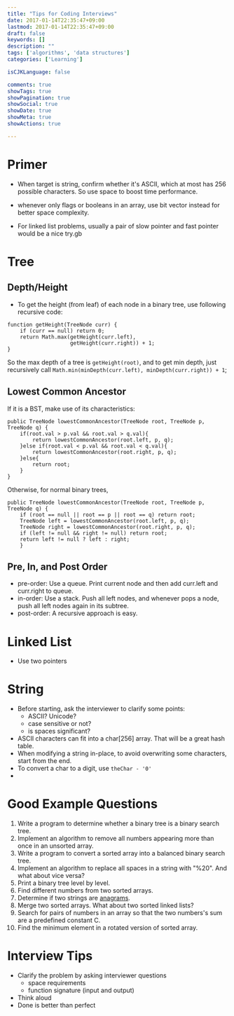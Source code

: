 ```yaml
---
title: "Tips for Coding Interviews"
date: 2017-01-14T22:35:47+09:00
lastmod: 2017-01-14T22:35:47+09:00
draft: false
keywords: []
description: ""
tags: ['algorithms', 'data structures']
categories: ['Learning']

isCJKLanguage: false

comments: true
showTags: true
showPagination: true
showSocial: true
showDate: true
showMeta: true
showActions: true

---
```


<!-- toc -->

# Primer

* When target is string, confirm whether it's ASCII, which at most has 256 possible characters. So use space to boost time performance.

* whenever only flags or booleans in an array, use bit vector instead for better space complexity.
* For linked list problems, usually a pair of slow pointer and fast pointer would be a nice try.gb

# Tree

## Depth/Height

* To get the height (from leaf) of each node in a binary tree,  use following recursive code:
```
function getHeight(TreeNode curr) {
    if (curr == null) return 0;
    return Math.max(getHeight(curr.left), 
                    getHeight(curr.right)) + 1;
}
```
So the max depth of a tree is ```getHeight(root)```, and to get min depth, just recursively call ```Math.min(minDepth(curr.left), minDepth(curr.right)) + 1```;

## Lowest Common Ancestor
 If it is a BST, make use of its characteristics:
```
public TreeNode lowestCommonAncestor(TreeNode root, TreeNode p, TreeNode q) {
    if(root.val > p.val && root.val > q.val){
        return lowestCommonAncestor(root.left, p, q);
    }else if(root.val < p.val && root.val < q.val){
        return lowestCommonAncestor(root.right, p, q);
    }else{
        return root;
    }
}
```
Otherwise, for normal binary trees, 
```
public TreeNode lowestCommonAncestor(TreeNode root, TreeNode p, TreeNode q) {
    if (root == null || root == p || root == q) return root;
    TreeNode left = lowestCommonAncestor(root.left, p, q);
    TreeNode right = lowestCommonAncestor(root.right, p, q);
    if (left != null && right != null) return root;
    return left != null ? left : right;
    }
```

## Pre, In, and Post Order

* pre-order: Use a queue. Print current node and then add curr.left and curr.right to queue.
* in-order: Use a stack. Push all left nodes, and whenever pops a node, push all left nodes again in its subtree.
* post-order:  A recursive approach is easy.

# Linked List
* Use two pointers

# String
* Before starting, ask the interviewer to clarify some points:
    * ASCII? Unicode?
    * case sensitive or not?
    * is spaces significant?
* ASCII characters can fit into a char[256] array. That will be a great hash table.
* When modifying a string in-place, to avoid overwriting some characters, start from the end.
* To convert a char to a digit, use ```theChar - '0'```
* 


# Good Example Questions

1. Write a program to determine whether a binary tree is a binary search tree.
2. Implement an algorithm to remove all numbers appearing more than once in an unsorted array.
3. Write a program to convert a sorted array into a balanced binary search tree.
4. Implement an algorithm to replace all spaces in a string with "%20". And what about vice versa?
5. Print a binary tree level by level.
6. Find different numbers from two sorted arrays.
7. Determine if two strings are [anagrams](https://en.wikipedia.org/wiki/Anagram).
8. Merge two sorted arrays. What about two sorted linked lists?
9. Search for pairs of numbers in an array so that the two numbers's sum are a predefined constant C.
10. Find the minimum element in a rotated version of sorted array.


# Interview Tips

* Clarify the problem by asking interviewer questions
    * space requirements
    * function signature (input and output)
* Think aloud
* Done is better than perfect

